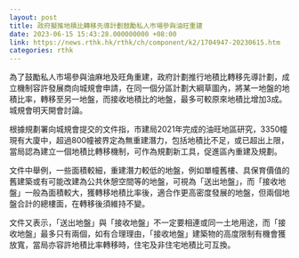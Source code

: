 ```yaml
---
layout: post
title: 政府擬推地積比轉移先導計劃鼓勵私人巿場參與油旺重建
date: 2023-06-15 15:43:28.000000000 +08:00
link: https://news.rthk.hk/rthk/ch/component/k2/1704947-20230615.htm
categories: rthk
---
```


為了鼓勵私人市場參與油麻地及旺角重建，政府計劃推行地積比轉移先導計劃，成立機制容許發展商向城規會申請，在同一個分區計劃大綱草圖內，將某一地盤的地積比率，轉移至另一地盤，而接收地積比的地盤，最多可較原來地積比增加3成。城規會明天開會討論。

根據規劃署向城規會提交的文件指，市建局2021年完成的油旺地區研究，3350幢現有大廈中，超過800幢被界定為無重建潛力，包括地積比不足，或已超出上限，當局認為建立一個地積比轉移機制，可作為規劃新工具，促進區內重建及規劃。

文件中舉例，一些面積較細，重建潛力較低的地盤，例如單幢舊樓、具保育價值的舊建築或有可能改建為公共休憩空間等的地盤，可視為「送出地盤」，而「接收地盤」一般為面積較大，獲轉移地積比率後，適合作更高密度發展的地盤，但兩個地盤合計的總樓面，在轉移後須維持不變。

文件又表示，「送出地盤」與「接收地盤」不一定要相連或同一土地用途，而「接收地盤」最多只有兩個，如有合理理由，「接收地盤」建築物的高度限制有機會獲放寬，當局亦容許地積比率轉移時，住宅及非住宅地積比可互換。
